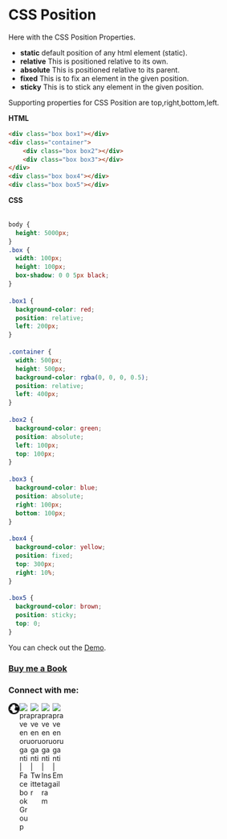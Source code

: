 # CSS Position

Here with the CSS Position Properties.

- **static**  default position of any html element (static).
- **relative** This is positioned relative to its own.
- **absolute** This is positioned relative to its parent.
- **fixed** This is to fix an element in the given position.
- **sticky** This is to stick any element in the given position.

Supporting properties for CSS Position are top,right,bottom,left.

**HTML**

```HTML
<div class="box box1"></div>
<div class="container">
    <div class="box box2"></div>
    <div class="box box3"></div>
</div>
<div class="box box4"></div>
<div class="box box5"></div>

```

**CSS**

```CSS

body {
  height: 5000px;
}
.box {
  width: 100px;
  height: 100px;
  box-shadow: 0 0 5px black;
}

.box1 {
  background-color: red;
  position: relative;
  left: 200px;
}

.container {
  width: 500px;
  height: 500px;
  background-color: rgba(0, 0, 0, 0.5);
  position: relative;
  left: 400px;
}

.box2 {
  background-color: green;
  position: absolute;
  left: 100px;
  top: 100px;
}

.box3 {
  background-color: blue;
  position: absolute;
  right: 100px;
  bottom: 100px;
}

.box4 {
  background-color: yellow;
  position: fixed;
  top: 300px;
  right: 10%;
}

.box5 {
  background-color: brown;
  position: sticky;
  top: 0;
}

```

You can check out the [Demo](https://praveenoruganti.github.io/praveenoruganti-css/8_Position/Demo).

### [Buy me a Book](https://bit.ly/388sUbE)


### Connect with me:

[<img align="left" alt="praveenorugantitech.blogspot.com" width="22px" src="https://raw.githubusercontent.com/iconic/open-iconic/master/svg/globe.svg" />][website]
[<img align="left" alt="praveenoruganti | Facebook Group" width="22px" src="https://cdn.jsdelivr.net/npm/simple-icons@v3/icons/facebook.svg" />][facebookgroup]
[<img align="left" alt="praveenoruganti | Twitter" width="22px" src="https://cdn.jsdelivr.net/npm/simple-icons@v3/icons/twitter.svg" />][twitter]
[<img align="left" alt="praveenoruganti | Instagram" width="22px" src="https://cdn.jsdelivr.net/npm/simple-icons@v3/icons/instagram.svg" />][instagram]
[<img align="left" alt="praveenoruganti | Email" width="22px" src="https://cdn.jsdelivr.net/npm/simple-icons@v3/icons/gmail.svg" />][email]

<br/>

[website]: https://praveenorugantitech.blogspot.com
[twitter]: https://mobile.twitter.com/praveenoruganti
[facebookgroup]: https://www.facebook.com/groups/praveenorugantitech
[instagram]: https://instagram.com/praveenorugantitech
[email]: mailto:praveenorugantitech@gmail.com

